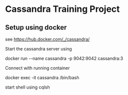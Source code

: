 # Cassandra Training Project

## Setup using docker

see <https://hub.docker.com/_/cassandra/>

Start the cassandra server using 

docker run --name cassandra -p 9042:9042 cassandra:3

Connect with running container

docker exec -it cassandra /bin/bash

start shell using cqlsh
